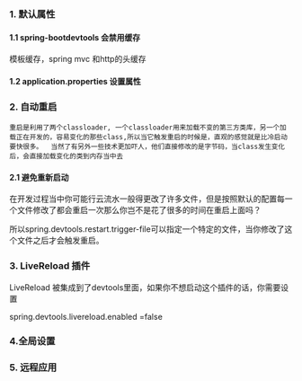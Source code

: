 ### 1. 默认属性

#### 1.1 spring-bootdevtools  会禁用缓存

模板缓存，spring mvc 和http的头缓存

#### 1.2  application.properties 设置属性



### 2. 自动重启

`重启是利用了两个classloader, 一个classloader用来加载不变的第三方类库，另一个加载正在开发的，容易变化的那些class,所以当它触发重启的时候是，直观的感觉就是比冷启动要快很多。  当然了有另外一些技术更加吓人，他们直接修改的是字节码，当class发生变化后，会直接加载变化的类到内存当中去`



#### 2.1 避免重新启动

在开发过程当中你可能行云流水一般得更改了许多文件，但是按照默认的配置每一个文件修改了都会重启一次那么你岂不是花了很多的时间在重启上面吗？

所以spring.devtools.restart.trigger-file可以指定一个特定的文件，当你修改了这个文件之后才会触发重启。









### 3. LiveReload 插件

LiveReload 被集成到了devtools里面，如果你不想启动这个插件的话，你需要设置

spring.devtools.livereload.enabled  =false

### 4.全局设置

### 5. 远程应用



 